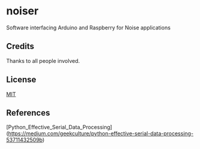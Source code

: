 # noiser
Software interfacing Arduino and Raspberry for Noise applications


## Credits

Thanks to all people involved.

## License

[MIT](https://choosealicense.com/licenses/mit/)

## References

[Python_Effective_Serial_Data_Processing] (https://medium.com/geekculture/python-effective-serial-data-processing-53711432509b)
